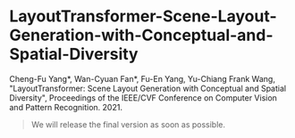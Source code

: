 # LayoutTransformer-Scene-Layout-Generation-with-Conceptual-and-Spatial-Diversity
Cheng-Fu Yang*, Wan-Cyuan Fan*, Fu-En Yang, Yu-Chiang Frank Wang, "LayoutTransformer: Scene Layout Generation with Conceptual and Spatial Diversity", Proceedings of the IEEE/CVF Conference on Computer Vision and Pattern Recognition. 2021.

> We will release the final version as soon as possible.
